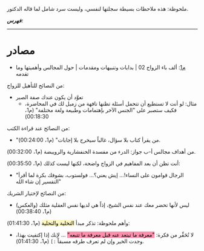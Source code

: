 
ملحوظة: هذه ملاحظات بسيطة سجلتها لنفسي، وليست سرد شامل لما قاله الدكتور.

***فهرس:***



---

# مصادر

* [م1](https://www.youtube.com/watch?v=SYJ5sattsmw): ألف باء الزواج 02 | بدايات وتنبيهات ومقدمات | حول المجالس وأهميتها وما تقدمه

من النصائح للتأهيل للزواج:

* تعوَّد أن يكون عندك صفة الصبر
	* مثال: لو أنت لا تستطيع أن تتحمل أسئلة تظنها تافهة من زميل لك في المحاضرة، فكيف ستصبر على "الجنس الآخر بإهتمامات وطبيعة ولغة مختلفة" (م1، 00:18:30)


من النصائح عند قراءة الكتب:

* "من يقرأ كتاب بلا سؤال، غالباً سيخرج بلا إجابات" (م1، 00:24:00).


من أهداف مجالس أ-ب جواز: الدرء من مفسدة الخنفشارية والرويبضة (م1، 00:32:00).


أنت تظن أن بعد المفاهيم في الزواج واضحة، لكنها ليست كذلك (م1، 00:35:50):
* "الرجال قوامون على النساء!... إيش يعني؟... فولستوب، بشوفك بكرة لما أقرأ التفسير إن شاء الله"


من النصائح لإختيار الشريك:
* ليس لأنها تحضر معك عند نفس الشيخ، إذاً هي لديها نفس العقلية مثلك (والعكس) (م1، 00:38:40)


وأهم ملحوظة: تذكر مبدأ <mark style="background: #FFF3A3A6;">التخلية والتحلية</mark> (م1، 01:41:30):

* لا تُحَقِّر من فكرة: <mark style="background: #FF5582A6;">"معرفة ما تبتعد عنه قبل معرفة ما تتبعه"</mark> ... لإنك إذا إكتفيت بهذا، وجدت الخير وإن لم تعرف طرقه مسبقاً `:]` (م1، 01:41:30).




